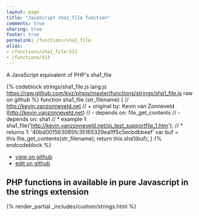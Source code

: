 ```yaml
---
layout: page
title: "JavaScript sha1_file function"
comments: true
sharing: true
footer: true
permalink: /functions/sha1_file
alias:
- /functions/sha1_file:513
- /functions/513
---
```

<!-- Generated by Rakefile:build -->
A JavaScript equivalent of PHP's sha1_file

{% codeblock strings/sha1_file.js lang:js https://raw.github.com/kvz/phpjs/master/functions/strings/sha1_file.js raw on github %}
function sha1_file (str_filename) {
    // http://kevin.vanzonneveld.net
    // +   original by: Kevin van Zonneveld (http://kevin.vanzonneveld.net)
    // -    depends on: file_get_contents
    // -    depends on: sha1
    // *     example 1: sha1_file('http://kevin.vanzonneveld.net/pj_test_supportfile_1.htm');
    // *     returns 1: '40bd001563085fc35165329ea1ff5c5ecbdbbeef'
    var buf = this.file_get_contents(str_filename);
    return this.sha1(buf);
}
{% endcodeblock %}

 - [view on github](https://github.com/kvz/phpjs/blob/master/functions/strings/sha1_file.js)
 - [edit on github](https://github.com/kvz/phpjs/edit/master/functions/strings/sha1_file.js)

## PHP functions in available in pure Javascript in the strings extension
{% render_partial _includes/custom/strings.html %}
